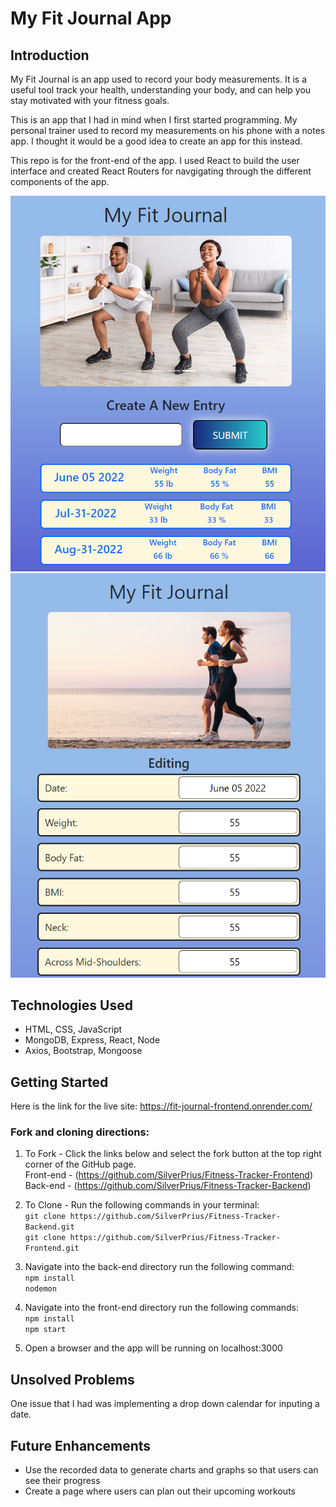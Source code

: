 # My Fit Journal App
## Introduction
My Fit Journal is an app used to record your body measurements. It is a useful tool track your health, understanding your body, and can help you stay motivated with your fitness goals. 

This is an app that I had in mind when I first started programming. My personal trainer used to record my measurements on his phone with a notes app. I thought it would be a good idea to create an app for this instead.

This repo is for the front-end of the app. I used React to build the user interface and created React Routers for navgigating through the different components of the app. 

![Snippet1](/public/images/snippet1.png) 
![Snippet2](/public/images/snippet2.png)

## Technologies Used
- HTML, CSS, JavaScript
- MongoDB, Express, React, Node
- Axios, Bootstrap, Mongoose

## Getting Started
Here is the link for the live site: https://fit-journal-frontend.onrender.com/

### Fork and cloning directions:
1. To Fork - Click the links below and select the fork button at the top right corner of the GitHub page.<br />
Front-end - (https://github.com/SilverPrius/Fitness-Tracker-Frontend)<br />
Back-end - (https://github.com/SilverPrius/Fitness-Tracker-Backend)<br />

2. To Clone - Run the following commands in your terminal:<br />
`git clone https://github.com/SilverPrius/Fitness-Tracker-Backend.git`<br />
`git clone https://github.com/SilverPrius/Fitness-Tracker-Frontend.git`

3. Navigate into the back-end directory run the following command:<br />
`npm install`<br />
`nodemon`

4. Navigate into the front-end directory run the following commands:<br />
`npm install`<br />
`npm start`

5. Open a browser and the app will be running on localhost:3000

## Unsolved Problems
One issue that I had was implementing a drop down calendar for inputing a date.

## Future Enhancements
- Use the recorded data to generate charts and graphs so that users can see their progress
- Create a page where users can plan out their upcoming workouts